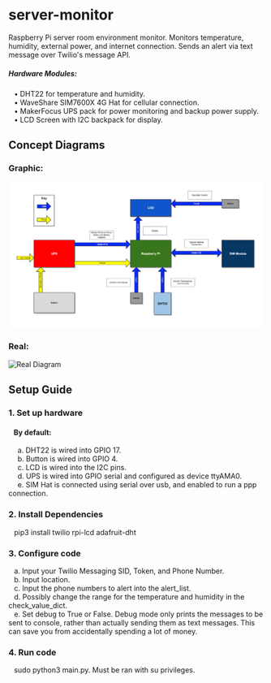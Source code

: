 # server-monitor
Raspberry Pi server room environment monitor. Monitors temperature, humidity, external power, and internet connection. Sends an alert via text message over Twilio's message API.  
##### Hardware Modules:  
&ensp; • DHT22 for temperature and humidity.  
&ensp; • WaveShare SIM7600X 4G Hat for cellular connection.  
&ensp; • MakerFocus UPS pack for power monitoring and backup power supply.  
&ensp; • LCD Screen with I2C backpack for display.  
  
## Concept Diagrams
### Graphic:
![Graphic Diagram](screens/diagram.png?raw=true "Title")
### Real:
![Real Diagram](screens/real.png?raw=true "Title")

  
  
## Setup Guide
### 1. Set up hardware  
#### &ensp; By default:
&emsp; a. DHT22 is wired into GPIO 17.  
&emsp; b. Button is wired into GPIO 4.  
&emsp; c. LCD is wired into the I2C pins.  
&emsp; d. UPS is wired into GPIO serial and configured as device ttyAMA0.  
&emsp; e. SIM Hat is connected using serial over usb, and enabled to run a ppp connection.  
### 2. Install Dependencies  
&ensp; pip3 install twilio rpi-lcd adafruit-dht  
### 3. Configure code
&ensp; a. Input your Twilio Messaging SID, Token, and Phone Number.  
&ensp; b. Input location.  
&ensp; c. Input the phone numbers to alert into the alert_list.  
&ensp; d. Possibly change the range for the temperature and humidity in the check_value_dict.  
&ensp; e. Set debug to True or False. Debug mode only prints the messages to be sent to console, rather than actually sending them as text messages. This can save you from accidentally spending a lot of money.  
### 4. Run code
&ensp; sudo python3 main.py. Must be ran with su privileges.
